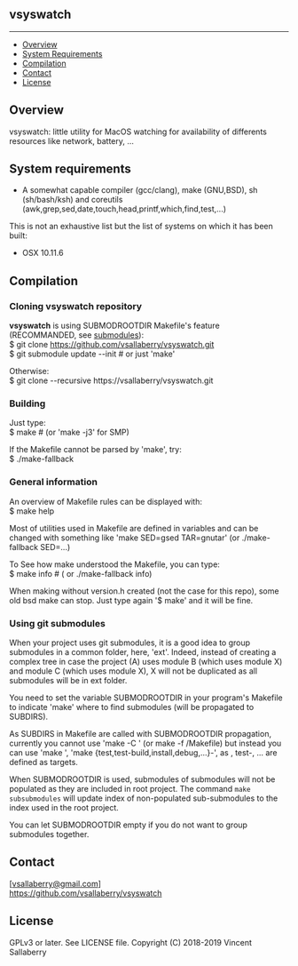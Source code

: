 ## vsyswatch
---------------

* [Overview](#overview)
* [System Requirements](#system-requirements)
* [Compilation](#compilation)
* [Contact](#contact)
* [License](#license)

## Overview
vsyswatch: little utility for MacOS watching for availability of differents
resources like network, battery, ...

## System requirements
- A somewhat capable compiler (gcc/clang), make (GNU,BSD), sh (sh/bash/ksh)
  and coreutils (awk,grep,sed,date,touch,head,printf,which,find,test,...)

This is not an exhaustive list but the list of systems on which it has been built:
- OSX 10.11.6

## Compilation

### Cloning **vsyswatch** repository
**vsyswatch** is using SUBMODROOTDIR Makefile's feature (RECOMMANDED, see [submodules](#using-git-submodules)):  
    $ git clone https://github.com/vsallaberry/vsyswatch.git  
    $ git submodule update --init # or just 'make'  

Otherwise:  
    $ git clone --recursive https://vsallaberry/vsyswatch.git  

### Building
Just type:  
    $ make # (or 'make -j3' for SMP)  

If the Makefile cannot be parsed by 'make', try:  
    $ ./make-fallback  

### General information
An overview of Makefile rules can be displayed with:  
    $ make help  

Most of utilities used in Makefile are defined in variables and can be changed
with something like 'make SED=gsed TAR=gnutar' (or ./make-fallback SED=...)  

To See how make understood the Makefile, you can type:  
    $ make info # ( or ./make-fallback info)  

When making without version.h created (not the case for this repo), some old
bsd make can stop. Just type again '$ make' and it will be fine.  

### Using git submodules
When your project uses git submodules, it is a good idea to group
submodules in a common folder, here, 'ext'. Indeed, instead of creating a complex tree
in case the project (A) uses module B (which uses module X) and module C (which uses module X),
X will not be duplicated as all submodules will be in ext folder.  

You need to set the variable SUBMODROOTDIR in your program's Makefile to indicate 'make'
where to find submodules (will be propagated to SUBDIRS).  

As SUBDIRS in Makefile are called with SUBMODROOTDIR propagation, currently you cannot use 
'make -C <subdir>' (or make -f <subdir>/Makefile) but instead you can use 'make <subdir>',
 'make {test,test-build,install,debug,...}-<subdir>', as <subdir>, test-<subdir>, ... are
defined as targets.  

When SUBMODROOTDIR is used, submodules of submodules will not be populated as they are
included in root project. The command `make subsubmodules` will update index of non-populated 
sub-submodules to the index used in the root project.

You can let SUBMODROOTDIR empty if you do not want to group submodules together.

## Contact
[vsallaberry@gmail.com]  
<https://github.com/vsallaberry/vsyswatch>

## License
GPLv3 or later. See LICENSE file.
Copyright (C) 2018-2019 Vincent Sallaberry


